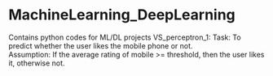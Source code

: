 # MachineLearning_DeepLearning
Contains python codes for ML/DL projects
VS_perceptron_1:
Task: To predict whether the user likes the mobile phone or not. <br>
Assumption: If the average rating of mobile >= threshold, then the user likes it, otherwise not.
